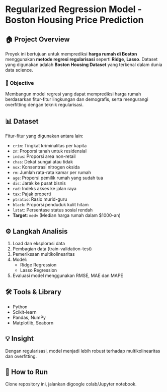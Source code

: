 # Regularized Regression Model - Boston Housing Price Prediction

## 🏠 Project Overview

Proyek ini bertujuan untuk memprediksi **harga rumah di Boston** menggunakan **metode regresi regularisasi** seperti **Ridge**, **Lasso**. Dataset yang digunakan adalah **Boston Housing Dataset** yang terkenal dalam dunia data science.

### 🎯 Objective

Membangun model regresi yang dapat memprediksi harga rumah berdasarkan fitur-fitur lingkungan dan demografis, serta mengurangi overfitting dengan teknik regularisasi.

## 📊 Dataset

Fitur-fitur yang digunakan antara lain:
- `crim`: Tingkat kriminalitas per kapita
- `zn`: Proporsi tanah untuk residensial
- `indus`: Proporsi area non-retail
- `chas`: Dekat sungai atau tidak
- `nox`: Konsentrasi nitrogen oksida
- `rm`: Jumlah rata-rata kamar per rumah
- `age`: Proporsi pemilik rumah yang sudah tua
- `dis`: Jarak ke pusat bisnis
- `rad`: Indeks akses ke jalan raya
- `tax`: Pajak properti
- `ptratio`: Rasio murid-guru
- `black`: Proporsi penduduk kulit hitam
- `lstat`: Persentase status sosial rendah
- **Target**: `medv` (Median harga rumah dalam $1000-an)

## ⚙️ Langkah Analisis
1. Load dan eksplorasi data
2. Pembagian data (train-validation-test)
3. Pemeriksaan multikolinearitas
4. Model:
   - Ridge Regression
   - Lasso Regression
5. Evaluasi model menggunakan RMSE, MAE dan MAPE

## 🛠️ Tools & Library
- Python
- Scikit-learn
- Pandas, NumPy
- Matplotlib, Seaborn

## 💡 Insight
Dengan regularisasi, model menjadi lebih robust terhadap multikolinearitas dan overfitting.

## 🚀 How to Run

Clone repository ini, jalankan digoogle colab/Jupyter notebook.

